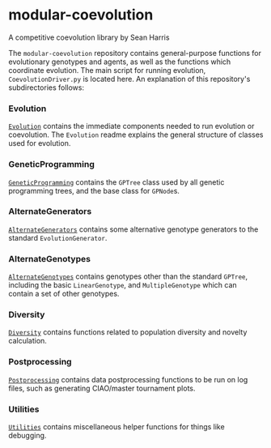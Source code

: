 # modular-coevolution
A competitive coevolution library by Sean Harris

The `modular-coevolution` repository contains general-purpose functions for evolutionary genotypes and agents, as well as the functions which coordinate evolution.
The main script for running evolution, `CoevolutionDriver.py` is located here.
An explanation of this repository's subdirectories follows:

### Evolution
[`Evolution`](/modularcoevolution/evolution) contains the immediate components needed to run evolution or coevolution. The `Evolution` readme explains the general structure of classes used for evolution.

### GeneticProgramming
[`GeneticProgramming`](/modularcoevolution/geneticprogramming) contains the `GPTree` class used by all genetic programming trees, and the base class for `GPNode`s.

### AlternateGenerators
[`AlternateGenerators`](/modularcoevolution/alternategenerators) contains some alternative genotype generators to the standard `EvolutionGenerator`.

### AlternateGenotypes
[`AlternateGenotypes`](/modularcoevolution/alternategenotypes) contains genotypes other than the standard `GPTree`, including the basic `LinearGenotype`, and `MultipleGenotype` which can contain a set of other genotypes.

### Diversity
[`Diversity`](/modularcoevolution/diversity) contains functions related to population diversity and novelty calculation.

### Postprocessing
[`Postprocessing`](/modularcoevolution/postprocessing) contains data postprocessing functions to be run on log files, such as generating CIAO/master tournament plots.

### Utilities
[`Utilities`](/modularcoevolution/utilities) contains miscellaneous helper functions for things like debugging.